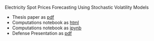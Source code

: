 Electricity Spot Prices Forecasting Using Stochastic Volatility Models
- Thesis paper as [pdf](https://github.com/andrewha/mds2022/blob/main/Thesis/Master_Thesis_Paper.pdf)
- Computations notebook as [html](https://html-preview.github.io/?url=https://github.com/andrewha/mds2022/blob/main/Thesis/sv_models_new.html)
- Computations notebook as [ipynb](https://nbviewer.org/github/andrewha/mds2022/blob/main/Thesis/sv_models_new.ipynb)
- Defense Presentation as [pdf](https://github.com/andrewha/mds2022/blob/main/Thesis/Master_Thesis_Presentation.pdf)
